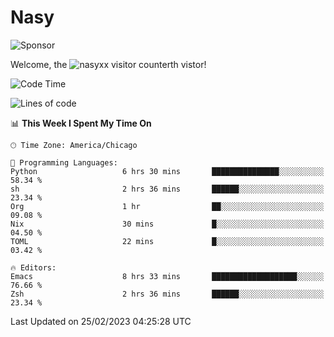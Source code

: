 # Nasy

<!--
<p align="center">
<img height="200" src="https://github-readme-stats.vercel.app/api?username=nasyxx&count_private=true&show_icons=true&theme=dracula&include_all_commits=true"/>
<img height="200" src="https://github-readme-stats.vercel.app/api/top-langs/?username=nasyxx&theme=dracula&hide=html,jupyter+notebook&count_private=true&show_icons=true"/>
</p>

  
----------------
-->

![Sponsor](https://img.shields.io/static/v1.svg?label=Sponsor&message=%E2%9D%A4&logo=GitHub&style=flat&color=pink)
 
Welcome, the ![nasyxx visitor counter](https://count.getloli.com/get/@nasyxx?theme=rule34)th vistor!
 
<!--START_SECTION:waka-->
![Code Time](http://img.shields.io/badge/Code%20Time-3%2C183%20hrs%2029%20mins-blue)

![Lines of code](https://img.shields.io/badge/From%20Hello%20World%20I%27ve%20Written-6.0%20million%20lines%20of%20code-blue)

📊 **This Week I Spent My Time On** 

```text
🕑︎ Time Zone: America/Chicago

💬 Programming Languages: 
Python                   6 hrs 30 mins       ███████████████░░░░░░░░░░   58.34 % 
sh                       2 hrs 36 mins       ██████░░░░░░░░░░░░░░░░░░░   23.34 % 
Org                      1 hr                ██░░░░░░░░░░░░░░░░░░░░░░░   09.08 % 
Nix                      30 mins             █░░░░░░░░░░░░░░░░░░░░░░░░   04.50 % 
TOML                     22 mins             █░░░░░░░░░░░░░░░░░░░░░░░░   03.42 % 

🔥 Editors: 
Emacs                    8 hrs 33 mins       ███████████████████░░░░░░   76.66 % 
Zsh                      2 hrs 36 mins       ██████░░░░░░░░░░░░░░░░░░░   23.34 % 
```


 Last Updated on 25/02/2023 04:25:28 UTC
<!--END_SECTION:waka-->

<!-- ![visitors](https://visitor-badge.laobi.icu/badge?page_id=nasyxx.nasyxx) -->
